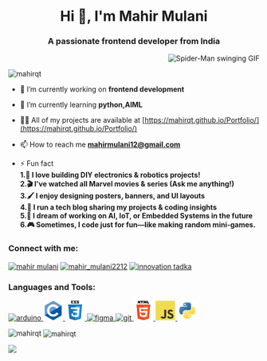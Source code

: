 <h1 align="center">Hi 👋, I'm Mahir Mulani</h1>
<h3 align="center">A passionate frontend developer from India</h3>
<div align="right">
  <img src="https://media3.giphy.com/media/SXyDYS8HSWfaMTmKGJ/giphy.gif" width="150" alt="Spider-Man swinging GIF">
</div>



<p align="left"> <img src="https://komarev.com/ghpvc/?username=mahirqt&label=Profile%20views&color=0e75b6&style=flat" alt="mahirqt" /> </p>

- 🔭 I’m currently working on **frontend development**

- 🌱 I’m currently learning **python,AIML**

- 👨‍💻 All of my projects are available at [https://mahirqt.github.io/Portfolio/](https://mahirqt.github.io/Portfolio/)

- 📫 How to reach me **mahirmulani12@gmail.com**

- ⚡ Fun fact **<br>1.🚀 I love building DIY electronics & robotics projects! <br>2.🎬 I've watched all Marvel movies & series (Ask me anything!)<br> 3.🖌️ I enjoy designing posters, banners, and UI layouts<br> 4.📝 I run a tech blog sharing my projects & coding insights <br> 5.🤖 I dream of working on AI, IoT, or Embedded Systems in the future <br> 6.🎮 Sometimes, I code just for fun—like making random mini-games.<br>**

<h3 align="left">Connect with me:</h3>
<p align="left">
<a href="https://linkedin.com/in/mahir mulani" target="blank"><img align="center" src="https://raw.githubusercontent.com/rahuldkjain/github-profile-readme-generator/master/src/images/icons/Social/linked-in-alt.svg" alt="mahir mulani" height="30" width="40" /></a>
<a href="https://instagram.com/mahir_mulani2212" target="blank"><img align="center" src="https://raw.githubusercontent.com/rahuldkjain/github-profile-readme-generator/master/src/images/icons/Social/instagram.svg" alt="mahir_mulani2212" height="30" width="40" /></a>
<a href="https://www.youtube.com/c/innovation tadka" target="blank"><img align="center" src="https://raw.githubusercontent.com/rahuldkjain/github-profile-readme-generator/master/src/images/icons/Social/youtube.svg" alt="innovation tadka" height="30" width="40" /></a>
</p>

<h3 align="left">Languages and Tools:</h3>
<p align="left"> <a href="https://www.arduino.cc/" target="_blank" rel="noreferrer"> <img src="https://cdn.worldvectorlogo.com/logos/arduino-1.svg" alt="arduino" width="40" height="40"/> </a> <a href="https://www.cprogramming.com/" target="_blank" rel="noreferrer"> <img src="https://raw.githubusercontent.com/devicons/devicon/master/icons/c/c-original.svg" alt="c" width="40" height="40"/> </a> <a href="https://www.w3schools.com/css/" target="_blank" rel="noreferrer"> <img src="https://raw.githubusercontent.com/devicons/devicon/master/icons/css3/css3-original-wordmark.svg" alt="css3" width="40" height="40"/> </a> <a href="https://www.figma.com/" target="_blank" rel="noreferrer"> <img src="https://www.vectorlogo.zone/logos/figma/figma-icon.svg" alt="figma" width="40" height="40"/> </a> <a href="https://git-scm.com/" target="_blank" rel="noreferrer"> <img src="https://www.vectorlogo.zone/logos/git-scm/git-scm-icon.svg" alt="git" width="40" height="40"/> </a> <a href="https://www.w3.org/html/" target="_blank" rel="noreferrer"> <img src="https://raw.githubusercontent.com/devicons/devicon/master/icons/html5/html5-original-wordmark.svg" alt="html5" width="40" height="40"/> </a> <a href="https://developer.mozilla.org/en-US/docs/Web/JavaScript" target="_blank" rel="noreferrer"> <img src="https://raw.githubusercontent.com/devicons/devicon/master/icons/javascript/javascript-original.svg" alt="javascript" width="40" height="40"/> </a> <a href="https://www.python.org" target="_blank" rel="noreferrer"> <img src="https://raw.githubusercontent.com/devicons/devicon/master/icons/python/python-original.svg" alt="python" width="40" height="40"/> </a> </p>

<p><img align="left" src="https://github-readme-stats.vercel.app/api/top-langs?username=mahirqt&show_icons=true&locale=en&layout=compact" alt="mahirqt" /></p>

<p>&nbsp;<img align="center" src="https://github-readme-stats.vercel.app/api?username=mahirqt&show_icons=true&locale=en" alt="mahirqt" /></p>

<img src="[https://media1.tenor.com/images/3ae38258fe75594c233d04bca69a7d07/tenor.gif?itemid=15261715](https://media3.giphy.com/media/v1.Y2lkPTc5MGI3NjExM3FxYml0OHpkeHh3cjI3bWJsbDFrYW9xZWZxYnRhdzJjaHJtdDB6aCZlcD12MV9pbnRlcm5hbF9naWZfYnlfaWQmY3Q9cw/SXyDYS8HSWfaMTmKGJ/giphy.gif)"></img>
